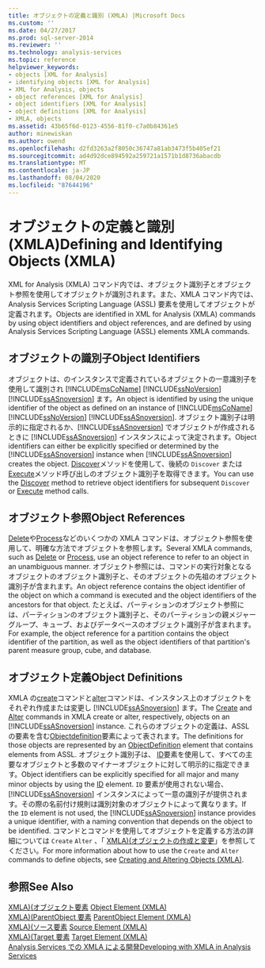```yaml
---
title: オブジェクトの定義と識別 (XMLA) |Microsoft Docs
ms.custom: ''
ms.date: 04/27/2017
ms.prod: sql-server-2014
ms.reviewer: ''
ms.technology: analysis-services
ms.topic: reference
helpviewer_keywords:
- objects [XML for Analysis]
- identifying objects [XML for Analysis]
- XML for Analysis, objects
- object references [XML for Analysis]
- object identifiers [XML for Analysis]
- object definitions [XML for Analysis]
- XMLA, objects
ms.assetid: 43b65f6d-0123-4556-81f0-c7a0b84361e5
author: minewiskan
ms.author: owend
ms.openlocfilehash: d2fd3263a2f8050c36747a81ab3473f5b405ef21
ms.sourcegitcommit: ad4d92dce894592a259721a1571b1d8736abacdb
ms.translationtype: MT
ms.contentlocale: ja-JP
ms.lasthandoff: 08/04/2020
ms.locfileid: "87644196"
---
```

# <a name="defining-and-identifying-objects-xmla"></a><span data-ttu-id="ad362-102">オブジェクトの定義と識別 (XMLA)</span><span class="sxs-lookup"><span data-stu-id="ad362-102">Defining and Identifying Objects (XMLA)</span></span>
  <span data-ttu-id="ad362-103">XML for Analysis (XMLA) コマンド内では、オブジェクト識別子とオブジェクト参照を使用してオブジェクトが識別されます。また、XMLA コマンド内では、Analysis Services Scripting Language (ASSL) 要素を使用してオブジェクトが定義されます。</span><span class="sxs-lookup"><span data-stu-id="ad362-103">Objects are identified in XML for Analysis (XMLA) commands by using object identifiers and object references, and are defined by using Analysis Services Scripting Language (ASSL) elements XMLA commands.</span></span>  
  
## <a name="object-identifiers"></a><span data-ttu-id="ad362-104">オブジェクトの識別子</span><span class="sxs-lookup"><span data-stu-id="ad362-104">Object Identifiers</span></span>  
 <span data-ttu-id="ad362-105">オブジェクトは、のインスタンスで定義されているオブジェクトの一意識別子を使用して識別され [!INCLUDE[msCoName](../../includes/msconame-md.md)] [!INCLUDE[ssNoVersion](../../includes/ssnoversion-md.md)] [!INCLUDE[ssASnoversion](../../includes/ssasnoversion-md.md)] ます。</span><span class="sxs-lookup"><span data-stu-id="ad362-105">An object is identified by using the unique identifier of the object as defined on an instance of [!INCLUDE[msCoName](../../includes/msconame-md.md)] [!INCLUDE[ssNoVersion](../../includes/ssnoversion-md.md)] [!INCLUDE[ssASnoversion](../../includes/ssasnoversion-md.md)].</span></span> <span data-ttu-id="ad362-106">オブジェクト識別子は明示的に指定されるか、[!INCLUDE[ssASnoversion](../../includes/ssasnoversion-md.md)] でオブジェクトが作成されるときに [!INCLUDE[ssASnoversion](../../includes/ssasnoversion-md.md)] インスタンスによって決定されます。</span><span class="sxs-lookup"><span data-stu-id="ad362-106">Object identifiers can either be explicitly specified or determined by the [!INCLUDE[ssASnoversion](../../includes/ssasnoversion-md.md)] instance when [!INCLUDE[ssASnoversion](../../includes/ssasnoversion-md.md)] creates the object.</span></span> <span data-ttu-id="ad362-107">[Discover](https://docs.microsoft.com/bi-reference/xmla/xml-elements-methods-discover)メソッドを使用して、後続の `Discover` または[Execute](https://docs.microsoft.com/bi-reference/xmla/xml-elements-methods-execute)メソッド呼び出しのオブジェクト識別子を取得できます。</span><span class="sxs-lookup"><span data-stu-id="ad362-107">You can use the [Discover](https://docs.microsoft.com/bi-reference/xmla/xml-elements-methods-discover) method to retrieve object identifiers for subsequent `Discover` or [Execute](https://docs.microsoft.com/bi-reference/xmla/xml-elements-methods-execute) method calls.</span></span>  
  
## <a name="object-references"></a><span data-ttu-id="ad362-108">オブジェクト参照</span><span class="sxs-lookup"><span data-stu-id="ad362-108">Object References</span></span>  
 <span data-ttu-id="ad362-109">[Delete](https://docs.microsoft.com/bi-reference/xmla/xml-elements-commands/delete-element-xmla)や[Process](https://docs.microsoft.com/bi-reference/xmla/xml-elements-commands/process-element-xmla)などのいくつかの XMLA コマンドは、オブジェクト参照を使用して、明確な方法でオブジェクトを参照します。</span><span class="sxs-lookup"><span data-stu-id="ad362-109">Several XMLA commands, such as [Delete](https://docs.microsoft.com/bi-reference/xmla/xml-elements-commands/delete-element-xmla) or [Process](https://docs.microsoft.com/bi-reference/xmla/xml-elements-commands/process-element-xmla), use an object reference to refer to an object in an unambiguous manner.</span></span> <span data-ttu-id="ad362-110">オブジェクト参照には、コマンドの実行対象となるオブジェクトのオブジェクト識別子と、そのオブジェクトの先祖のオブジェクト識別子が含まれます。</span><span class="sxs-lookup"><span data-stu-id="ad362-110">An object reference contains the object identifier of the object on which a command is executed and the object identifiers of the ancestors for that object.</span></span> <span data-ttu-id="ad362-111">たとえば、パーティションのオブジェクト参照には、パーティションのオブジェクト識別子と、そのパーティションの親メジャー グループ、キューブ、およびデータベースのオブジェクト識別子が含まれます。</span><span class="sxs-lookup"><span data-stu-id="ad362-111">For example, the object reference for a partition contains the object identifier of the partition, as well as the object identifiers of that partition's parent measure group, cube, and database.</span></span>  
  
## <a name="object-definitions"></a><span data-ttu-id="ad362-112">オブジェクト定義</span><span class="sxs-lookup"><span data-stu-id="ad362-112">Object Definitions</span></span>  
 <span data-ttu-id="ad362-113">XMLA の[create](https://docs.microsoft.com/bi-reference/xmla/xml-elements-commands/create-element-xmla)コマンドと[alter](https://docs.microsoft.com/bi-reference/xmla/xml-elements-commands/alter-element-xmla)コマンドは、インスタンス上のオブジェクトをそれぞれ作成または変更し [!INCLUDE[ssASnoversion](../../includes/ssasnoversion-md.md)] ます。</span><span class="sxs-lookup"><span data-stu-id="ad362-113">The [Create](https://docs.microsoft.com/bi-reference/xmla/xml-elements-commands/create-element-xmla) and [Alter](https://docs.microsoft.com/bi-reference/xmla/xml-elements-commands/alter-element-xmla) commands in XMLA create or alter, respectively, objects on an [!INCLUDE[ssASnoversion](../../includes/ssasnoversion-md.md)] instance.</span></span> <span data-ttu-id="ad362-114">これらのオブジェクトの定義は、ASSL の要素を含む[Objectdefinition](https://docs.microsoft.com/bi-reference/xmla/xml-elements-properties/objectdefinition-element-xmla)要素によって表されます。</span><span class="sxs-lookup"><span data-stu-id="ad362-114">The definitions for those objects are represented by an [ObjectDefinition](https://docs.microsoft.com/bi-reference/xmla/xml-elements-properties/objectdefinition-element-xmla) element that contains elements from ASSL.</span></span> <span data-ttu-id="ad362-115">オブジェクト識別子は、 [ID](https://docs.microsoft.com/bi-reference/xmla/xml-elements-properties/id-element-xmla)要素を使用して、すべての主要なオブジェクトと多数のマイナーオブジェクトに対して明示的に指定できます。</span><span class="sxs-lookup"><span data-stu-id="ad362-115">Object identifiers can be explicitly specified for all major and many minor objects by using the [ID](https://docs.microsoft.com/bi-reference/xmla/xml-elements-properties/id-element-xmla) element.</span></span> <span data-ttu-id="ad362-116">`ID` 要素が使用されない場合、[!INCLUDE[ssASnoversion](../../includes/ssasnoversion-md.md)] インスタンスによって一意の識別子が提供されます。その際の名前付け規則は識別対象のオブジェクトによって異なります。</span><span class="sxs-lookup"><span data-stu-id="ad362-116">If the `ID` element is not used, the [!INCLUDE[ssASnoversion](../../includes/ssasnoversion-md.md)] instance provides a unique identifier, with a naming convention that depends on the object to be identified.</span></span> <span data-ttu-id="ad362-117">コマンドとコマンドを使用してオブジェクトを定義する方法の詳細については `Create` `Alter` 、「 [XMLA&#41;&#40;オブジェクトの作成と変更](https://docs.microsoft.com/bi-reference/xmla/xml-elements-objects)」を参照してください。</span><span class="sxs-lookup"><span data-stu-id="ad362-117">For more information about how to use the `Create` and `Alter` commands to define objects, see [Creating and Altering Objects &#40;XMLA&#41;](https://docs.microsoft.com/bi-reference/xmla/xml-elements-objects).</span></span>  
  
## <a name="see-also"></a><span data-ttu-id="ad362-118">参照</span><span class="sxs-lookup"><span data-stu-id="ad362-118">See Also</span></span>  
 <span data-ttu-id="ad362-119">[XMLA&#41;&#40;オブジェクト要素](https://docs.microsoft.com/bi-reference/xmla/xml-elements-properties/object-element-xmla) </span><span class="sxs-lookup"><span data-stu-id="ad362-119">[Object Element &#40;XMLA&#41;](https://docs.microsoft.com/bi-reference/xmla/xml-elements-properties/object-element-xmla) </span></span>  
 <span data-ttu-id="ad362-120">[XMLA&#41;&#40;ParentObject 要素](https://docs.microsoft.com/bi-reference/xmla/xml-elements-properties/object-element-xmla) </span><span class="sxs-lookup"><span data-stu-id="ad362-120">[ParentObject Element &#40;XMLA&#41;](https://docs.microsoft.com/bi-reference/xmla/xml-elements-properties/object-element-xmla) </span></span>  
 <span data-ttu-id="ad362-121">[XMLA&#41;&#40;ソース要素](https://docs.microsoft.com/bi-reference/xmla/xml-elements-properties/source-element-xmla) </span><span class="sxs-lookup"><span data-stu-id="ad362-121">[Source Element &#40;XMLA&#41;](https://docs.microsoft.com/bi-reference/xmla/xml-elements-properties/source-element-xmla) </span></span>  
 <span data-ttu-id="ad362-122">[XMLA&#41;&#40;Target 要素](https://docs.microsoft.com/bi-reference/xmla/xml-elements-properties/target-element-xmla) </span><span class="sxs-lookup"><span data-stu-id="ad362-122">[Target Element &#40;XMLA&#41;](https://docs.microsoft.com/bi-reference/xmla/xml-elements-properties/target-element-xmla) </span></span>  
 [<span data-ttu-id="ad362-123">Analysis Services での XMLA による開発</span><span class="sxs-lookup"><span data-stu-id="ad362-123">Developing with XMLA in Analysis Services</span></span>](developing-with-xmla-in-analysis-services.md)  
  
  
